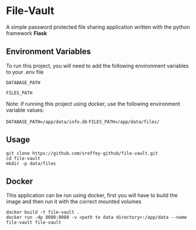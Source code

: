 
# File-Vault

A simple password protected file sharing application written with the python framework **Flask**

## Environment Variables

To run this project, you will need to add the following environment variables to your .env file

`DATABASE_PATH`

`FILES_PATH`

Note: if running this project using docker, use the following environment variable values:

`DATABASE_PATH=/app/data/info.db`
`FILES_PATH=/app/data/files/`

## Usage

```
git clone https://github.com/sroffey-github/file-vault.git
cd file-vault
mkdir -p data/files
```

## Docker

This application can be run using docker, first you will have to build the image and then run it with the correct mounted volumes

```
docker build -t file-vault .
docker run -dp 8080:8080 -v <path to data directory>:/app/data --name file-vault file-vault
```
